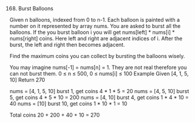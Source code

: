 168. Burst Balloons

Given n balloons, indexed from 0 to n-1. Each balloon is painted with a number on it represented by array nums. You are asked to burst all the balloons. If the you burst balloon i you will get nums[left] * nums[i] * nums[right] coins. Here left and right are adjacent indices of i. After the burst, the left and right then becomes adjacent.

Find the maximum coins you can collect by bursting the balloons wisely.

You may imagine nums[-1] = nums[n] = 1. They are not real therefore you can not burst them.
0 ≤ n ≤ 500, 0 ≤ nums[i] ≤ 100
Example
Given [4, 1, 5, 10]
Return 270

nums = [4, 1, 5, 10] burst 1, get coins 4 * 1 * 5 = 20
nums = [4, 5, 10]    burst 5, get coins 4 * 5 * 10 = 200 
nums = [4, 10]       burst 4, get coins 1 * 4 * 10 = 40
nums = [10]          burst 10, get coins 1 * 10 * 1 = 10

Total coins 20 + 200 + 40 + 10 = 270
